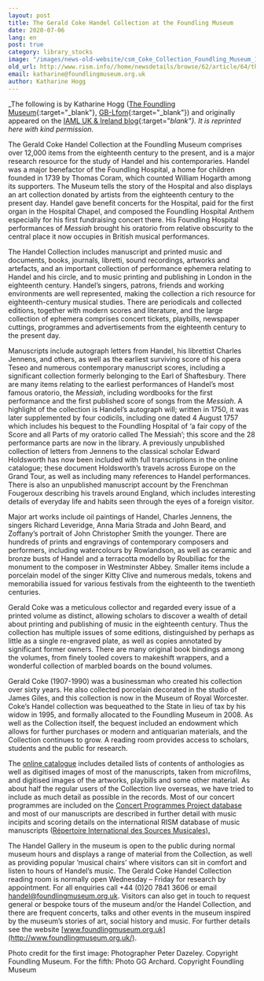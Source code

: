 ```yaml
---
layout: post
title: The Gerald Coke Handel Collection at the Foundling Museum
date: 2020-07-06
lang: en
post: true
category: library_stocks
image: "/images/news-old-website/csm_Coke_Collection_Foundling_Museum_1_Court_a3a0b537d2.jpg"
old_url: http://www.rism.info//home/newsdetails/browse/62/article/64/the-gerald-coke-handel-collection-at-the-foundling-museum.html
email: katharine@foundlingmuseum.org.uk
author: Katharine Hogg
---
```


_The following is by Katharine Hogg ([The Foundling Museum](http://www.foundlingmuseum.org.uk/){:target="_blank"}, [GB-Lfom](https://opac.rism.info/search?View=rism&siglum=GB-Lfom&Language=en){:target="_blank"}) and originally appeared on the [IAML UK & Ireland blog](https://iamlukirl.wordpress.com/2020/05/07/the-gerald-coke-handel-collection-at-the-foundling-museum/){:target="_blank"}. It is reprinted here with kind permission._

The Gerald Coke Handel Collection at the Foundling Museum comprises over 12,000 items from the eighteenth century to the present, and is a major research resource for the study of Handel and his contemporaries. Handel was a major benefactor of the Foundling Hospital, a home for children founded in 1739 by Thomas Coram, which counted William Hogarth among its supporters. The Museum tells the story of the Hospital and also displays an art collection donated by artists from the eighteenth century to the present day. Handel gave benefit concerts for the Hospital, paid for the first organ in the Hospital Chapel, and composed the Foundling Hospital Anthem especially for his first fundraising concert there. His Foundling Hospital performances of _Messiah_ brought his oratorio from relative obscurity to the central place it now occupies in British musical performances.

The Handel Collection includes manuscript and printed music and documents, books, journals, libretti, sound recordings, artworks and artefacts, and an important collection of performance ephemera relating to Handel and his circle, and to music printing and publishing in London in the eighteenth century. Handel’s singers, patrons, friends and working environments are well represented, making the collection a rich resource for eighteenth-century musical studies. There are periodicals and collected editions, together with modern scores and literature, and the large collection of ephemera comprises concert tickets, playbills, newspaper cuttings, programmes and advertisements from the eighteenth century to the present day.

Manuscripts include autograph letters from Handel, his librettist Charles Jennens, and others, as well as the earliest surviving score of his opera Teseo and numerous contemporary manuscript scores, including a significant collection formerly belonging to the Earl of Shaftesbury. There are many items relating to the earliest performances of Handel’s most famous oratorio, the _Messiah_, including wordbooks for the first performance and the first published score of songs from the _Messiah_. A highlight of the collection is Handel’s autograph will; written in 1750, it was later supplemented by four codicils, including one dated 4 August 1757 which includes his bequest to the Foundling Hospital of ‘a fair copy of the Score and all Parts of my oratorio called The Messiah’; this score and the 28 performance parts are now in the library. A previously unpublished collection of letters from Jennens to the classical scholar Edward Holdsworth has now been included with full transcriptions in the online catalogue; these document Holdsworth’s travels across Europe on the Grand Tour, as well as including many references to Handel performances. There is also an unpublished manuscript account by the Frenchman Fougeroux describing his travels around England, which includes interesting details of everyday life and habits seen through the eyes of a foreign visitor.

Major art works include oil paintings of Handel, Charles Jennens, the singers Richard Leveridge, Anna Maria Strada and John Beard, and Zoffany’s portrait of John Christopher Smith the younger. There are hundreds of prints and engravings of contemporary composers and performers, including watercolours by Rowlandson, as well as ceramic and bronze busts of Handel and a terracotta modello by Roubiliac for the monument to the composer in Westminster Abbey. Smaller items include a porcelain model of the singer Kitty Clive and numerous medals, tokens and memorabilia issued for various festivals from the eighteenth to the twentieth centuries.

Gerald Coke was a meticulous collector and regarded every issue of a printed volume as distinct, allowing scholars to discover a wealth of detail about printing and publishing of music in the eighteenth century. Thus the collection has multiple issues of some editions, distinguished by perhaps as little as a single re-engraved plate, as well as copies annotated by significant former owners. There are many original book bindings among the volumes, from finely tooled covers to makeshift wrappers, and a wonderful collection of marbled boards on the bound volumes.

Gerald Coke (1907-1990) was a businessman who created his collection over sixty years. He also collected porcelain decorated in the studio of James Giles, and this collection is now in the Museum of Royal Worcester. Coke’s Handel collection was bequeathed to the State in lieu of tax by his widow in 1995, and formally allocated to the Foundling Museum in 2008. As well as the Collection itself, the bequest included an endowment which allows for further purchases or modern and antiquarian materials, and the Collection continues to grow. A reading room provides access to scholars, students and the public for research.

The [online catalogue](https://foundling.soutron.net/Portal/) includes detailed lists of contents of anthologies as well as digitised images of most of the manuscripts, taken from microfilms, and digitised images of the artworks, playbills and some other material. As about half the regular users of the Collection live overseas, we have tried to include as much detail as possible in the records. Most of our concert programmes are included on the [Concert Programmes Project database](http://www.concertprogrammes.org.uk/) and most of our manuscripts are described in further detail with music incipits and scoring details on the international RISM database of music manuscripts ([Répertoire International des Sources Musicales).](https://opac.rism.info/)

The Handel Gallery in the museum is open to the public during normal museum hours and displays a range of material from the Collection, as well as providing popular ‘musical chairs’ where visitors can sit in comfort and listen to hours of Handel’s music. The Gerald Coke Handel Collection reading room is normally open Wednesday – Friday for research by appointment. For all enquiries call +44 (0)20 7841 3606 or email handel@foundlingmuseum.org.uk. Visitors can also get in touch to request general or bespoke tours of the museum and/or the Handel Collection, and there are frequent concerts, talks and other events in the museum inspired by the museum’s stories of art, social history and music. For further details see the website [www.foundlingmuseum.org.uk](http://www.foundlingmuseum.org.uk/).


Photo credit for the first image: Photographer Peter Dazeley. Copyright Foundling Museum. For the fifth: Photo GG Archard. Copyright Foundling Museum

